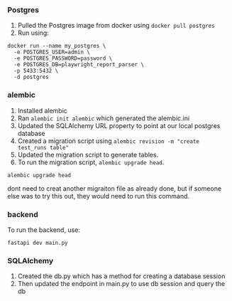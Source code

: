 

### Postgres 
1. Pulled the Postgres image from docker using `docker pull postgres`
2. Run using:
```
docker run --name my_postgres \
  -e POSTGRES_USER=admin \
  -e POSTGRES_PASSWORD=password \
  -e POSTGRES_DB=playwright_report_parser \
  -p 5433:5432 \
  -d postgres
```


### alembic 
1. Installed alembic
2. Ran `alembic init alembic` which generated the alembic.ini
3. Updated the SQLAlchemy URL property to point at our local postgres database
4. Created a migration script using `alembic revision -m "create test_runs table"`
5. Updated the migration script to generate tables.
6. To run the migration script, `alembic upgrade head`.
```
alembic upgrade head
```
dont need to creat another migraiton file as already done, but if someone else was to try this out, they would need to run this command.


### backend 
To run the backend, use:
```
fastapi dev main.py
```

### SQLAlchemy
1. Created the db.py which has a method for creating a database session
2. Then updated the endpoint in main.py to use db session and query the db





